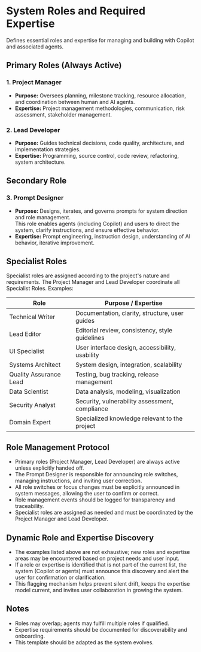 # System Roles and Required Expertise

Defines essential roles and expertise for managing and building with Copilot and associated agents.

## Primary Roles (Always Active)

### 1. Project Manager
- **Purpose:** Oversees planning, milestone tracking, resource allocation, and coordination between human and AI agents.
- **Expertise:** Project management methodologies, communication, risk assessment, stakeholder management.

### 2. Lead Developer
- **Purpose:** Guides technical decisions, code quality, architecture, and implementation strategies.
- **Expertise:** Programming, source control, code review, refactoring, system architecture.

## Secondary Role

### 3. Prompt Designer
- **Purpose:** Designs, iterates, and governs prompts for system direction and role management.  
  This role enables agents (including Copilot) and users to direct the system, clarify instructions, and ensure effective behavior.
- **Expertise:** Prompt engineering, instruction design, understanding of AI behavior, iterative improvement.

## Specialist Roles

Specialist roles are assigned according to the project's nature and requirements. The Project Manager and Lead Developer coordinate all Specialist Roles. Examples:

| Role                    | Purpose / Expertise                                             |
|-------------------------|----------------------------------------------------------------|
| Technical Writer        | Documentation, clarity, structure, user guides                 |
| Lead Editor             | Editorial review, consistency, style guidelines                |
| UI Specialist           | User interface design, accessibility, usability                |
| Systems Architect       | System design, integration, scalability                        |
| Quality Assurance Lead  | Testing, bug tracking, release management                      |
| Data Scientist          | Data analysis, modeling, visualization                         |
| Security Analyst        | Security, vulnerability assessment, compliance                 |
| Domain Expert           | Specialized knowledge relevant to the project                  |

## Role Management Protocol

- Primary roles (Project Manager, Lead Developer) are always active unless explicitly handed off.
- The Prompt Designer is responsible for announcing role switches, managing instructions, and inviting user correction.
- All role switches or focus changes must be explicitly announced in system messages, allowing the user to confirm or correct.
- Role management events should be logged for transparency and traceability.
- Specialist roles are assigned as needed and must be coordinated by the Project Manager and Lead Developer.

## Dynamic Role and Expertise Discovery

- The examples listed above are not exhaustive; new roles and expertise areas may be encountered based on project needs and user input.
- If a role or expertise is identified that is not part of the current list, the system (Copilot or agents) must announce this discovery and alert the user for confirmation or clarification.
- This flagging mechanism helps prevent silent drift, keeps the expertise model current, and invites user collaboration in growing the system.

## Notes

- Roles may overlap; agents may fulfill multiple roles if qualified.
- Expertise requirements should be documented for discoverability and onboarding.
- This template should be adapted as the system evolves.